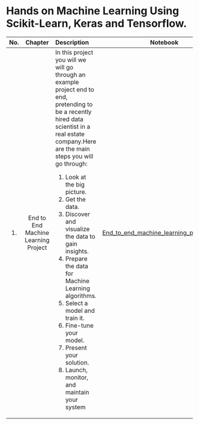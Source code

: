 # Hands on Machine Learning Using Scikit-Learn, Keras and Tensorflow.

|No. | Chapter | Description | Notebook | Notes |
|:--:| :------:| :--------- | :------: | :---: |
|1.| End to End Machine Learning Project | In this project  you will we will go through an example project end to end, pretending to be a recently hired data scientist in a real estate company.Here are the main steps you will go through: <ol><li>Look at the big picture.</li> <li>Get the data.</li><li>Discover and visualize the data to gain insights.</li><li>Prepare the data for Machine Learning algorithms.</li><li>Select a model and train it.</li><li>Fine-tune your model.</li><li>Present your solution.</li><li>Launch, monitor, and maintain your system</li></ol>|[End_to_end_machine_learning_project.ipynb](1/End_to_end_machine_learning_project.ipynb)||
